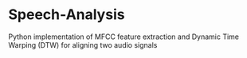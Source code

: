 # Speech-Analysis
Python implementation of MFCC feature extraction and Dynamic Time Warping (DTW) for aligning two audio signals
